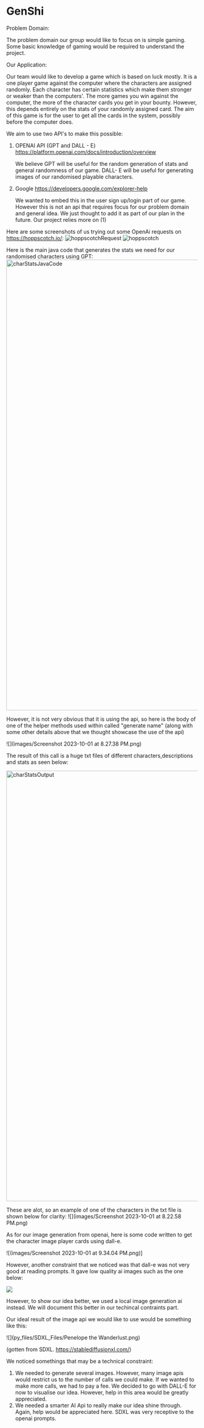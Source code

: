 # GenShi

Problem Domain:

The problem domain our group would like to focus on is simple gaming. Some basic knowledge of gaming would be required to understand the project. 


Our Application:

Our team would like to develop a game which is based on luck mostly. It is a one player game against the computer where the characters are assigned randomly. Each character has certain statistics which make them stronger or weaker than the computers'. The more games you win against the computer, the more of the character cards you get in your bounty. However, this depends entirely on the stats of your randomly assigned card. The aim of this game is for the user to get all the cards in the system, possibly before the computer does.

We aim to use two API's to make this possible:

1. OPENAI API (GPT and DALL - E)
    https://platform.openai.com/docs/introduction/overview

   We believe GPT will be useful for the random generation of stats and general randomness of our game. DALL- E will be useful for generating images of our randomised playable characters. 



2. Google
   https://developers.google.com/explorer-help

   We wanted to embed this in the user sign up/login part of our game. However this is not an api that requires focus for our problem domain and general idea. We just thought to add it as part of our plan in the future. Our project relies more on (1)



Here are some screenshots of us trying out some OpenAi requests on https://hoppscotch.io/:
![hoppscotchRequest](https://github.com/HansYolo43/GenShi/assets/45429986/c421d6b9-deba-4862-b734-f196f8c8fdbf)
![hoppscotch](https://github.com/HansYolo43/GenShi/assets/45429986/15e677c5-171d-45e1-a527-88217e04e9eb)

Here is the main java code that generates the stats we need for our randomised characters using GPT:
<img width="1183" alt="charStatsJavaCode" src="https://github.com/HansYolo43/GenShi/assets/45429986/0cc1c0d5-5c70-4682-a0bb-55bf23e8b9d7">

However, it is not very obvious that it is using the api, so here is the body of one of the helper methods used within called "generate name" (along with some other details above that we thought showcase the use of the api)


![](images/Screenshot 2023-10-01 at 8.27.38 PM.png)


The result of this call is a huge txt files of different characters,descriptions and stats as seen below:

<img width="1130" alt="charStatsOutput" src="https://github.com/HansYolo43/GenShi/assets/45429986/a1b99238-3c5b-434c-b7ae-519b8a0d73c7">

These are alot, so an example of one of the characters in the txt file is shown below for clarity:
![](images/Screenshot 2023-10-01 at 8.22.58 PM.png)



As for our image generation from openai, here is some code written to get the character image player cards using dall-e.

![(images/Screenshot 2023-10-01 at 9.34.04 PM.png)]

However, another constraint that we noticed was that dall-e was not very good at reading prompts. It gave low quality ai images such as the one below:

![](https://github.com/HansYolo43/GenShi/blob/f7671d9da9154118e8cc536a581ff2bb7f1c2f1c/py_files/Dall-E_files/Neon%20Moxxi.png)



However, to show our idea better, we used a local image generation ai instead. We will document this better in our techincal contraints part.

Our ideal result of the image api we would like to use would be something like this:


![](py_files/SDXL_Files/Penelope the Wanderlust.png)

(gotten from SDXL. https://stablediffusionxl.com/)





We noticed somethings that may be a technical constraint:
1. We needed to generate several images. However, many image apis would restrict us to the number of calls we could make. If we wanted to make more calls, we had to pay a fee.
   We decided to go with DALL-E for now to visualise our idea. However, help in this area would be greatly appreciated.
2. We needed a smarter AI Api to really make our idea shine through. Again, help would be appreciated here. SDXL was very receptive to the openai prompts.

   
   
   



